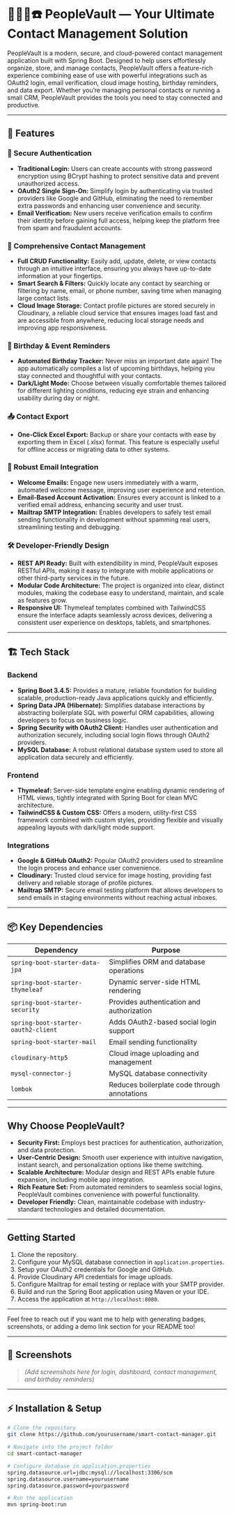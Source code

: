 # 👨‍👩‍👧☎️ PeopleVault — Your Ultimate Contact Management Solution

PeopleVault is a modern, secure, and cloud-powered contact management application built with Spring Boot. Designed to help users effortlessly organize, store, and manage contacts, PeopleVault offers a feature-rich experience combining ease of use with powerful integrations such as OAuth2 login, email verification, cloud image hosting, birthday reminders, and data export. Whether you’re managing personal contacts or running a small CRM, PeopleVault provides the tools you need to stay connected and productive.

---

## 🚀 Features

### 🔐 Secure Authentication
- **Traditional Login:** Users can create accounts with strong password encryption using BCrypt hashing to protect sensitive data and prevent unauthorized access.
- **OAuth2 Single Sign-On:** Simplify login by authenticating via trusted providers like Google and GitHub, eliminating the need to remember extra passwords and enhancing user convenience and security.
- **Email Verification:** New users receive verification emails to confirm their identity before gaining full access, helping keep the platform free from spam and fraudulent accounts.

### 📂 Comprehensive Contact Management
- **Full CRUD Functionality:** Easily add, update, delete, or view contacts through an intuitive interface, ensuring you always have up-to-date information at your fingertips.
- **Smart Search & Filters:** Quickly locate any contact by searching or filtering by name, email, or phone number, saving time when managing large contact lists.
- **Cloud Image Storage:** Contact profile pictures are stored securely in Cloudinary, a reliable cloud service that ensures images load fast and are accessible from anywhere, reducing local storage needs and improving app responsiveness.

### 🎉 Birthday & Event Reminders
- **Automated Birthday Tracker:** Never miss an important date again! The app automatically compiles a list of upcoming birthdays, helping you stay connected and thoughtful with your contacts.
- **Dark/Light Mode:** Choose between visually comfortable themes tailored for different lighting conditions, reducing eye strain and enhancing usability during day or night.

### 📤 Contact Export
- **One-Click Excel Export:** Backup or share your contacts with ease by exporting them in Excel (.xlsx) format. This feature is especially useful for offline access or migrating data to other systems.

### 📧 Robust Email Integration
- **Welcome Emails:** Engage new users immediately with a warm, automated welcome message, improving user experience and retention.
- **Email-Based Account Activation:** Ensures every account is linked to a verified email address, enhancing security and user trust.
- **Mailtrap SMTP Integration:** Enables developers to safely test email sending functionality in development without spamming real users, streamlining testing and debugging.

### 🛠 Developer-Friendly Design
- **REST API Ready:** Built with extendibility in mind, PeopleVault exposes RESTful APIs, making it easy to integrate with mobile applications or other third-party services in the future.
- **Modular Code Architecture:** The project is organized into clear, distinct modules, making the codebase easy to understand, maintain, and scale as features grow.
- **Responsive UI:** Thymeleaf templates combined with TailwindCSS ensure the interface adapts seamlessly across devices, delivering a consistent user experience on desktops, tablets, and smartphones.

---

## 🏗 Tech Stack

### Backend
- **Spring Boot 3.4.5:** Provides a mature, reliable foundation for building scalable, production-ready Java applications quickly and efficiently.
- **Spring Data JPA (Hibernate):** Simplifies database interactions by abstracting boilerplate SQL with powerful ORM capabilities, allowing developers to focus on business logic.
- **Spring Security with OAuth2 Client:** Handles user authentication and authorization securely, including social login flows through OAuth2 providers.
- **MySQL Database:** A robust relational database system used to store all application data securely and efficiently.

### Frontend
- **Thymeleaf:** Server-side template engine enabling dynamic rendering of HTML views, tightly integrated with Spring Boot for clean MVC architecture.
- **TailwindCSS & Custom CSS:** Offers a modern, utility-first CSS framework combined with custom styles, providing flexible and visually appealing layouts with dark/light mode support.

### Integrations
- **Google & GitHub OAuth2:** Popular OAuth2 providers used to streamline the login process and enhance user convenience.
- **Cloudinary:** Trusted cloud service for image hosting, providing fast delivery and reliable storage of profile pictures.
- **Mailtrap SMTP:** Secure email testing platform that allows developers to send emails in staging environments without reaching actual inboxes.

---

## 📦 Key Dependencies

| Dependency                      | Purpose                                   |
| ------------------------------- | ----------------------------------------- |
| `spring-boot-starter-data-jpa`  | Simplifies ORM and database operations    |
| `spring-boot-starter-thymeleaf` | Dynamic server-side HTML rendering         |
| `spring-boot-starter-security`  | Provides authentication and authorization |
| `spring-boot-starter-oauth2-client` | Adds OAuth2-based social login support  |
| `spring-boot-starter-mail`      | Email sending functionality                |
| `cloudinary-http5`              | Cloud image uploading and management       |
| `mysql-connector-j`             | MySQL database connectivity                 |
| `lombok`                       | Reduces boilerplate code through annotations|

---

## Why Choose PeopleVault?

- **Security First:** Employs best practices for authentication, authorization, and data protection.  
- **User-Centric Design:** Smooth user experience with intuitive navigation, instant search, and personalization options like theme switching.  
- **Scalable Architecture:** Modular design and REST APIs enable future expansion, including mobile app integration.  
- **Rich Feature Set:** From automated reminders to seamless social logins, PeopleVault combines convenience with powerful functionality.  
- **Developer Friendly:** Clean, maintainable codebase with industry-standard technologies and detailed documentation.

---

## Getting Started

1. Clone the repository.  
2. Configure your MySQL database connection in `application.properties`.  
3. Setup your OAuth2 credentials for Google and GitHub.  
4. Provide Cloudinary API credentials for image uploads.  
5. Configure Mailtrap for email testing or replace with your SMTP provider.  
6. Build and run the Spring Boot application using Maven or your IDE.  
7. Access the application at `http://localhost:8080`.

---

Feel free to reach out if you want me to help with generating badges, screenshots, or adding a demo link section for your README too!


---

## 📸 Screenshots
> _(Add screenshots here for login, dashboard, contact management, and birthday reminders)_

---

## ⚡ Installation & Setup

```bash
# Clone the repository
git clone https://github.com/yourusername/smart-contact-manager.git

# Navigate into the project folder
cd smart-contact-manager

# Configure database in application.properties
spring.datasource.url=jdbc:mysql://localhost:3306/scm
spring.datasource.username=yourusername
spring.datasource.password=yourpassword

# Run the application
mvn spring-boot:run
